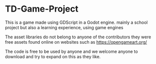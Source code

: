 # TD-Game-Project
This is a game made using GDScript in a Godot engine. mainly a school project but also a learning experience, using game engines


The asset libraries do not belong to anyone of the contributors they were free assets found online on websites such as https://opengameart.org/

The code is free to be used by anyone and we welcome anyone to download and try to expand on this as they like.
